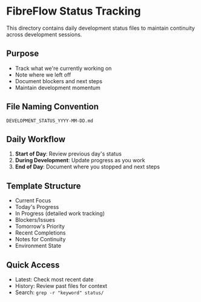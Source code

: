 # FibreFlow Status Tracking

This directory contains daily development status files to maintain continuity across development sessions.

## Purpose
- Track what we're currently working on
- Note where we left off
- Document blockers and next steps
- Maintain development momentum

## File Naming Convention
`DEVELOPMENT_STATUS_YYYY-MM-DD.md`

## Daily Workflow
1. **Start of Day**: Review previous day's status
2. **During Development**: Update progress as you work
3. **End of Day**: Document where you stopped and next steps

## Template Structure
- Current Focus
- Today's Progress
- In Progress (detailed work tracking)
- Blockers/Issues
- Tomorrow's Priority
- Recent Completions
- Notes for Continuity
- Environment State

## Quick Access
- Latest: Check most recent date
- History: Review past files for context
- Search: `grep -r "keyword" status/`